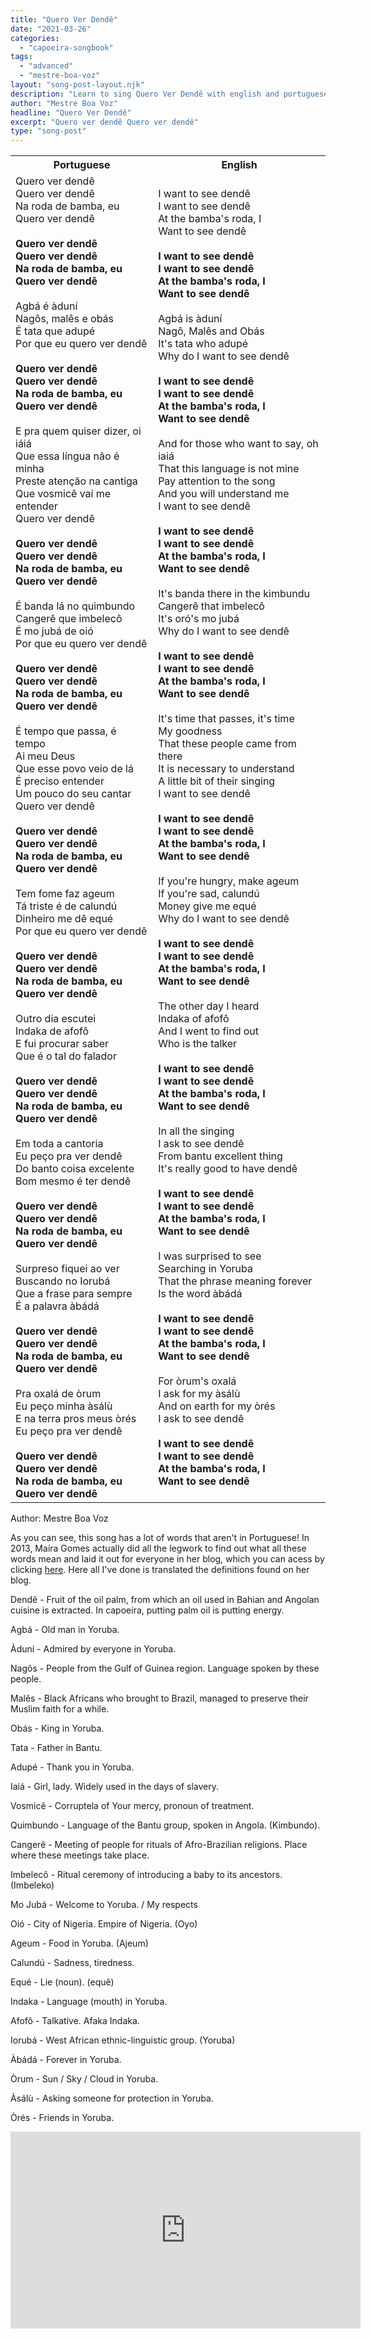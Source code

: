 ```yaml
---
title: "Quero Ver Dendê"
date: "2021-03-26"
categories:
  - "capoeira-songbook"
tags:
  - "advanced"
  - "mestre-boa-voz"
layout: "song-post-layout.njk"
description: "Learn to sing Quero Ver Dendê with english and portuguese translations along with a video to help you learn."
author: "Mestre Boa Voz"
headline: "Quero Ver Dendê"
excerpt: "Quero ver dendê Quero ver dendê"
type: "song-post"
---
```


<table class="capoeira-table">
    <tr class="header-row">
        <th>Portuguese</th>
        <th>English</th>
    </tr>
    <tr>
        <td>
            Quero ver dendê<br>
            Quero ver dendê<br>
            Na roda de bamba, eu<br>
            Quero ver dendê<br><br>
            <strong>Quero ver dendê</strong><br>
            <strong>Quero ver dendê</strong><br>
            <strong>Na roda de bamba, eu</strong><br>
            <strong>Quero ver dendê</strong><br><br>
            Agbá é àduní<br>
            Nagôs, malês e obás<br>
            É tata que adupé<br>
            Por que eu quero ver dendê<br><br>
            <strong>Quero ver dendê</strong><br>
            <strong>Quero ver dendê</strong><br>
            <strong>Na roda de bamba, eu</strong><br>
            <strong>Quero ver dendê</strong><br><br>
            E pra quem quiser dizer, oi iáiá<br>
            Que essa língua não é minha<br>
            Preste atenção na cantiga<br>
            Que vosmicê vai me entender<br>
            Quero ver dendê<br><br>
            <strong>Quero ver dendê</strong><br>
            <strong>Quero ver dendê</strong><br>
            <strong>Na roda de bamba, eu</strong><br>
            <strong>Quero ver dendê</strong><br><br>
            É banda lá no quimbundo<br>
            Cangerê que imbelecô<br>
            É mo jubá de oió<br>
            Por que eu quero ver dendê<br><br>
            <strong>Quero ver dendê</strong><br>
            <strong>Quero ver dendê</strong><br>
            <strong>Na roda de bamba, eu</strong><br>
            <strong>Quero ver dendê</strong><br><br>
            É tempo que passa, é tempo<br>
            Ai meu Deus<br>
            Que esse povo veio de lá<br>
            É preciso entender<br>
            Um pouco do seu cantar<br>
            Quero ver dendê<br><br>
            <strong>Quero ver dendê</strong><br>
            <strong>Quero ver dendê</strong><br>
            <strong>Na roda de bamba, eu</strong><br>
            <strong>Quero ver dendê</strong><br><br>
            Tem fome faz ageum<br>
            Tá triste é de calundú<br>
            Dinheiro me dê equé<br>
            Por que eu quero ver dendê<br><br>
            <strong>Quero ver dendê</strong><br>
            <strong>Quero ver dendê</strong><br>
            <strong>Na roda de bamba, eu</strong><br>
            <strong>Quero ver dendê</strong><br><br>
            Outro dia escutei<br>
            Indaka de afofô<br>
            E fui procurar saber<br>
            Que é o tal do falador<br><br>
            <strong>Quero ver dendê</strong><br>
            <strong>Quero ver dendê</strong><br>
            <strong>Na roda de bamba, eu</strong><br>
            <strong>Quero ver dendê</strong><br><br>
            Em toda a cantoria<br>
            Eu peço pra ver dendê<br>
            Do banto coisa excelente<br>
            Bom mesmo é ter dendê<br><br>
            <strong>Quero ver dendê</strong><br>
            <strong>Quero ver dendê</strong><br>
            <strong>Na roda de bamba, eu</strong><br>
            <strong>Quero ver dendê</strong><br><br>
            Surpreso fiquei ao ver<br>
            Buscando no Iorubá<br>
            Que a frase para sempre<br>
            É a palavra àbádá<br><br>
            <strong>Quero ver dendê</strong><br>
            <strong>Quero ver dendê</strong><br>
            <strong>Na roda de bamba, eu</strong><br>
            <strong>Quero ver dendê</strong><br><br>
            Pra oxalá de òrum<br>
            Eu peço minha àsálù<br>
            E na terra pros meus òrés<br>
            Eu peço pra ver dendê<br><br>
            <strong>Quero ver dendê</strong><br>
            <strong>Quero ver dendê</strong><br>
            <strong>Na roda de bamba, eu</strong><br>
            <strong>Quero ver dendê</strong>
        </td>
        <td>
            I want to see dendê<br>
            I want to see dendê<br>
            At the bamba's roda, I<br>
            Want to see dendê<br><br>
            <strong>I want to see dendê</strong><br>
            <strong>I want to see dendê</strong><br>
            <strong>At the bamba's roda, I</strong><br>
            <strong>Want to see dendê</strong><br><br>
            Agbá is àduní<br>
            Nagô, Malês and Obás<br>
            It's tata who adupé<br>
            Why do I want to see dendê<br><br>
            <strong>I want to see dendê</strong><br>
            <strong>I want to see dendê</strong><br>
            <strong>At the bamba's roda, I</strong><br>
            <strong>Want to see dendê</strong><br><br>
            And for those who want to say, oh iaiá<br>
            That this language is not mine<br>
            Pay attention to the song<br>
            And you will understand me<br>
            I want to see dendê<br><br>
            <strong>I want to see dendê</strong><br>
            <strong>I want to see dendê</strong><br>
            <strong>At the bamba's roda, I</strong><br>
            <strong>Want to see dendê</strong><br><br>
            It's banda there in the kimbundu<br>
            Cangerê that imbelecô<br>
            It's oró's mo jubá<br>
            Why do I want to see dendê<br><br>
            <strong>I want to see dendê</strong><br>
            <strong>I want to see dendê</strong><br>
            <strong>At the bamba's roda, I</strong><br>
            <strong>Want to see dendê</strong><br><br>
            It's time that passes, it's time<br>
            My goodness<br>
            That these people came from there<br>
            It is necessary to understand<br>
            A little bit of their singing<br>
            I want to see dendê<br><br>
            <strong>I want to see dendê</strong><br>
            <strong>I want to see dendê</strong><br>
            <strong>At the bamba's roda, I</strong><br>
            <strong>Want to see dendê</strong><br><br>
            If you're hungry, make ageum<br>
            If you're sad, calundú<br>
            Money give me equé<br>
            Why do I want to see dendê<br><br>
            <strong>I want to see dendê</strong><br>
            <strong>I want to see dendê</strong><br>
            <strong>At the bamba's roda, I</strong><br>
            <strong>Want to see dendê</strong><br><br>
            The other day I heard<br>
            Indaka of afofô<br>
            And I went to find out<br>
            Who is the talker<br><br>
            <strong>I want to see dendê</strong><br>
            <strong>I want to see dendê</strong><br>
            <strong>At the bamba's roda, I</strong><br>
            <strong>Want to see dendê</strong><br><br>
            In all the singing<br>
            I ask to see dendê<br>
            From bantu excellent thing<br>
            It's really good to have dendê<br><br>
            <strong>I want to see dendê</strong><br>
            <strong>I want to see dendê</strong><br>
            <strong>At the bamba's roda, I</strong><br>
            <strong>Want to see dendê</strong><br><br>
            I was surprised to see<br>
            Searching in Yoruba<br>
            That the phrase meaning forever<br>
            Is the word àbádá<br><br>
            <strong>I want to see dendê</strong><br>
            <strong>I want to see dendê</strong><br>
            <strong>At the bamba's roda, I</strong><br>
            <strong>Want to see dendê</strong><br><br>
            For òrum's oxalá<br>
            I ask for my àsálù<br>
            And on earth for my òrés<br>
            I ask to see dendê<br><br>
            <strong>I want to see dendê</strong><br>
            <strong>I want to see dendê</strong><br>
            <strong>At the bamba's roda, I</strong><br>
            <strong>Want to see dendê</strong>
        </td>
    </tr>
</table>

<figcaption>

Author: Mestre Boa Voz

</figcaption>

As you can see, this song has a lot of words that aren't in Portuguese! In 2013, Maíra Gomes actually did all the legwork to find out what all these words mean and laid it out for everyone in her blog, which you can acess by clicking [here](http://capoeiradetodamaneira.blogspot.com/2013/08/voce-sabe-o-que-ta-cantando_26.html). Here all I've done is translated the definitions found on her blog.

Dendê - Fruit of the oil palm, from which an oil used in Bahian and Angolan cuisine is extracted. In capoeira, putting palm oil is putting energy.

Agbá - Old man in Yoruba.

Àduní - Admired by everyone in Yoruba.

Nagôs - People from the Gulf of Guinea region. Language spoken by these people.

Malês - Black Africans who brought to Brazil, managed to preserve their Muslim faith for a while.

Obás - King in Yoruba.

Tata - Father in Bantu.

Adupé - Thank you in Yoruba.

Iaiá - Girl, lady. Widely used in the days of slavery.

Vosmicê - Corruptela of Your mercy, pronoun of treatment.

Quimbundo - Language of the Bantu group, spoken in Angola. (Kimbundo).

Cangerê - Meeting of people for rituals of Afro-Brazilian religions. Place where these meetings take place.

Imbelecô - Ritual ceremony of introducing a baby to its ancestors. (Imbeleko)

Mo Jubá - Welcome to Yoruba. / My respects

Oió - City of Nigeria. Empire of Nigeria. (Oyo)

Ageum - Food in Yoruba. (Ajeum)

Calundú - Sadness, tiredness.

Equé - Lie (noun). (equê)

Indaka - Language (mouth) in Yoruba.

Afofô - Talkative. Afaka Indaka.

Iorubá - West African ethnic-linguistic group. (Yoruba)

Àbádá - Forever in Yoruba.

Òrum - Sun / Sky / Cloud in Yoruba.

Àsálù - Asking someone for protection in Yoruba.

Òrés - Friends in Yoruba.

<iframe width="560" height="315" src="https://www.youtube.com/embed/mm-53rFpPWc" title="YouTube video player" frameborder="0" allow="accelerometer; autoplay; clipboard-write; encrypted-media; gyroscope; picture-in-picture" allowfullscreen></iframe>